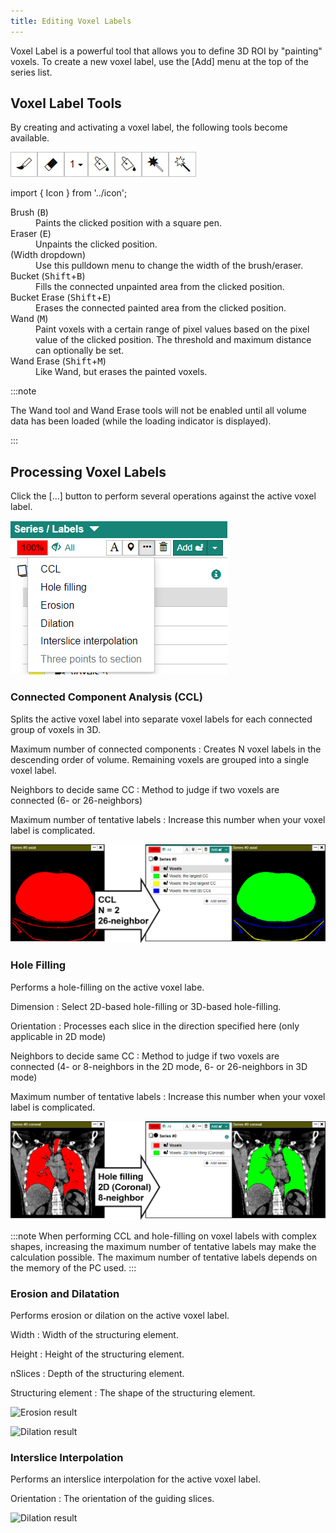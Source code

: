 ```yaml
---
title: Editing Voxel Labels
---
```


Voxel Label is a powerful tool that allows you to define 3D ROI by "painting" voxels. To create a new voxel label, use the \[Add\] menu at the top of the series list.

## Voxel Label Tools

By creating and activating a voxel label, the following tools become available.

![Voxel label-related tools](case-detail-painting-tools.png)

import { Icon } from '../icon';

<dl>
<dt><Icon icon="rs-icon-brush" /> Brush (<kbd>B</kbd>)</dt>
<dd>Paints the clicked position with a square pen.</dd>
<dt><Icon icon="rs-icon-eraser" /> Eraser (<kbd>E</kbd>)</dt>
<dd>Unpaints the clicked position.</dd>
<dt>(Width dropdown)</dt>
<dd>Use this pulldown menu to change the width of the brush/eraser.</dd>
<dt><Icon icon="rs-icon-bucket" /> Bucket (<kbd>Shift</kbd>+<kbd>B</kbd>)</dt>
<dd>Fills the connected unpainted area from the clicked position.</dd>
<dt><Icon icon="rs-icon-bucket-erase" /> Bucket Erase (<kbd>Shift</kbd>+<kbd>E</kbd>)</dt>
<dd>Erases the connected painted area from the clicked position.</dd>
<dt><Icon icon="rs-icon-wand" /> Wand (<kbd>M</kbd>)</dt>
<dd>Paint voxels with a certain range of pixel values based on the pixel value of the clicked position. The threshold and maximum distance can optionally be set.</dd>
<dt><Icon icon="rs-icon-wand-eraser" /> Wand Erase (<kbd>Shift</kbd>+<kbd>M</kbd>)</dt>
<dd>Like Wand, but erases the painted voxels.</dd>
</dl>

:::note

The Wand tool and Wand Erase tools will not be enabled until all volume data has been loaded (while the loading indicator is displayed).

:::

## Processing Voxel Labels

Click the \[…\] button to perform several operations against the active voxel label.

![Label processor menu](case-detail-label-processor-menu.png)

### Connected Component Analysis (CCL)

Splits the active voxel label into separate voxel labels for each connected group of voxels in 3D.

Maximum number of connected components
: Creates N voxel labels in the descending order of volume. Remaining voxels are grouped into a single voxel label.

Neighbors to decide same CC
: Method to judge if two voxels are connected (6- or 26-neighbors)

Maximum number of tentative labels
: Increase this number when your voxel label is complicated.

![CCL result](case-detail-CCL-result.png)

### Hole Filling

Performs a hole-filling on the active voxel labe.

Dimension
: Select 2D-based hole-filling or 3D-based hole-filling.

Orientation
: Processes each slice in the direction specified here (only applicable in 2D mode)

Neighbors to decide same CC
: Method to judge if two voxels are connected (4- or 8-neighbors in the 2D mode, 6- or 26-neighbors in 3D mode)

Maximum number of tentative labels
: Increase this number when your voxel label is complicated.

![Hole filling result](case-detail-hole-filling-result.png)

:::note
When performing CCL and hole-filling on voxel labels with complex shapes, increasing the maximum number of tentative labels may make the calculation possible. The maximum number of tentative labels depends on the memory of the PC used.
:::

### Erosion and Dilatation

Performs erosion or dilation on the active voxel label.

Width
: Width of the structuring element.

Height
: Height of the structuring element.

nSlices
: Depth of the structuring element.

Structuring element
: The shape of the structuring element.

![Erosion result](case-detail-erosion-result.png)

![Dilation result](case-detail-dilation-result.png)

### Interslice Interpolation

Performs an interslice interpolation for the active voxel label.

Orientation
: The orientation of the guiding slices.

![Dilation result](case-detail-interslice-interpolation-result.png)
